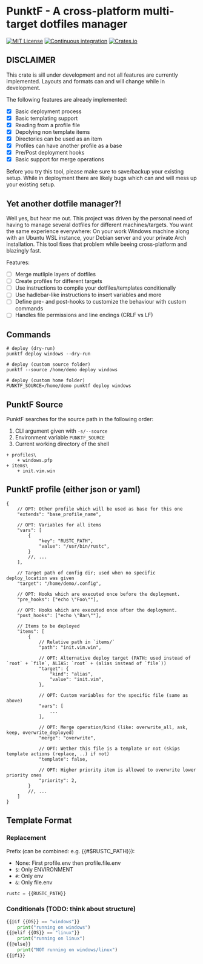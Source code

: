 # PunktF - A cross-platform multi-target dotfiles manager

[![MIT License](https://img.shields.io/crates/l/punktf)](https://choosealicense.com/licenses/mit/) [![Continuous integration](https://github.com/Shemnei/punktf/workflows/Continuous%20Integration/badge.svg)](https://github.com/Shemnei/punktf/actions) [![Crates.io](https://img.shields.io/crates/v/punktf)](https://crates.io/crates/punktf)

## DISCLAIMER

This crate is sill under development and not all features are currently implemented.
Layouts and formats can and will change while in development.

The following features are already implemented:

- [x] Basic deployment process
- [x] Basic templating support
- [x] Reading from a profile file
- [x] Depolying non template items
- [x] Directories can be used as an item
- [x] Profiles can have another profile as a base
- [x] Pre/Post deployment hooks
- [x] Basic support for merge operations

Before you try this tool, please make sure to save/backup your existing setup.
While in deployment there are likely bugs which can and will mess up your
existing setup.

## Yet another dotfile manager?!

Well yes, but hear me out. This project was driven by the personal need of having to manage several dotfiles for different machines/targets. You want the same experience everywhere: On your work Windows machine along with an Ubuntu WSL instance, your Debian server and your private Arch installation. This tool fixes that problem while beeing cross-platform and blazingly fast.

Features:
- [ ] Merge mutliple layers of dotfiles
- [ ] Create profiles for different targets
- [ ] Use instructions to compile your dotfiles/templates conditionally
- [ ] Use hadlebar-like instructions to insert variables and more
- [ ] Define pre- and post-hooks to customize the behaviour with custom commands
- [ ] Handles file permissions and line endings (CRLF vs LF)

## Commands

```shell
# deploy (dry-run)
punktf deploy windows --dry-run

# deploy (custom source folder)
punktf --source /home/demo deploy windows

# deploy (custom home folder)
PUNKTF_SOURCE=/home/demo punktf deploy windows
```

## PunktF Source

PunktF searches for the source path in the following order:

1) CLI argument given with `-s/--source`
2) Environment variable `PUNKTF_SOURCE`
3) Current working directory of the shell

```
+ profiles\
	+ windows.pfp
+ items\
	+ init.vim.win
```

## PunktF profile (either json or yaml)

```json5
{
	// OPT: Other profile which will be used as base for this one
	"extends": "base_profile_name",

	// OPT: Variables for all items
	"vars": [
		{
			"key": "RUSTC_PATH",
			"value": "/usr/bin/rustc",
		}
		//, ...
	],

	// Target path of config dir; used when no specific deploy_location was given
	"target": "/home/demo/.config",

	// OPT: Hooks which are executed once before the deployment.
	"pre_hooks": ["echo \"Foo\""],

	// OPT: Hooks which are executed once after the deployment.
	"post_hooks": ["echo \"Bar\""],

	// Items to be deployed
	"items": [
		{
			// Relative path in `items/`
			"path": "init.vim.win",

			// OPT: Alternative deploy target (PATH: used instead of `root` + `file`, ALIAS: `root` + (alias instead of `file`))
			"target": {
				"kind": "alias",
				"value": "init.vim",
			},

			// OPT: Custom variables for the specific file (same as above)
			"vars": [
				...
			],

			// OPT: Merge operation/kind (like: overwrite_all, ask, keep, overwrite_deployed)
			"merge": "overwrite",

			// OPT: Wether this file is a template or not (skips template actions (replace, ..) if not)
			"template": false,

			// OPT: Higher priority item is allowed to overwrite lower priority ones
			"priority": 2,
		}
		//, ...
	]
}
```

## Template Format

### Replacement

Prefix (can be combined: e.g. {{#$RUSTC_PATH}}):

- None: First profile.env then profile.file.env
- `$`: Only ENVIRONMENT
- `#`: Only env
- `&`: Only file.env

```python
rustc = {{RUSTC_PATH}}
```

### Conditionals (TODO: think about structure)

```python
{{@if {{OS}} == "windows"}}
	print("running on windows")
{{@elif {{OS}} == "linux"}}
	print("running on linux")
{{@else}}
	print("NOT running on windows/linux")
{{@fi}}
```
